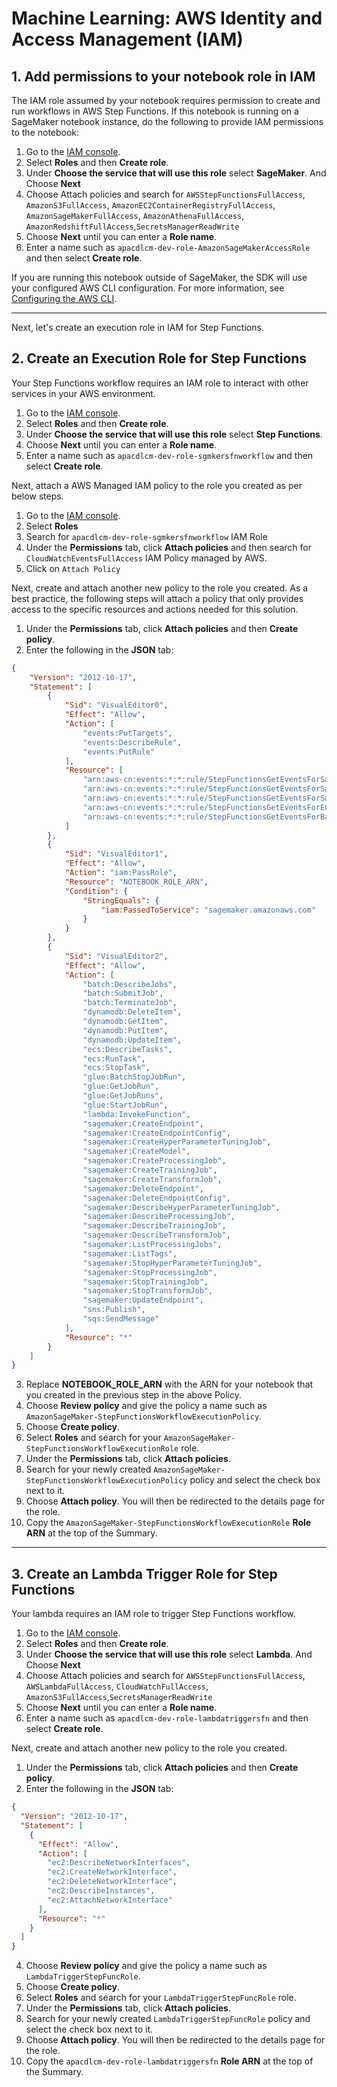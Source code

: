 # Machine Learning: AWS Identity and Access Management (IAM)

## 1. Add permissions to your notebook role in IAM

The IAM role assumed by your notebook requires permission to create and run workflows in AWS Step Functions. If this notebook is running on a SageMaker notebook instance, do the following to provide IAM permissions to the notebook:

1. Go to the [IAM console](https://console.aws.amazon.com/iam/).
2. Select **Roles** and then **Create role**.
3. Under **Choose the service that will use this role** select **SageMaker**. And Choose **Next**
5. Choose Attach policies and search for `AWSStepFunctionsFullAccess`, `AmazonS3FullAccess`, `AmazonEC2ContainerRegistryFullAccess`, `AmazonSageMakerFullAccess`, `AmazonAthenaFullAccess`, `AmazonRedshiftFullAccess`,`SecretsManagerReadWrite`
4. Choose **Next** until you can enter a **Role name**.
5. Enter a name such as `apacdlcm-dev-role-AmazonSageMakerAccessRole` and then select **Create role**.

If you are running this notebook outside of SageMaker, the SDK will use your configured AWS CLI configuration. For more information, see [Configuring the AWS CLI](https://docs.aws.amazon.com/cli/latest/userguide/cli-chap-configure.html).

---

Next, let's create an execution role in IAM for Step Functions. 

## 2. Create an Execution Role for Step Functions

Your Step Functions workflow requires an IAM role to interact with other services in your AWS environment. 

1. Go to the [IAM console](https://console.aws.amazon.com/iam/).
2. Select **Roles** and then **Create role**.
3. Under **Choose the service that will use this role** select **Step Functions**.
4. Choose **Next** until you can enter a **Role name**.
5. Enter a name such as `apacdlcm-dev-role-sgmkersfnworkflow` and then select **Create role**.

Next, attach a AWS Managed IAM policy to the role you created as per below steps.

1. Go to the [IAM console](https://console.aws.amazon.com/iam/).
2. Select **Roles**
3. Search for `apacdlcm-dev-role-sgmkersfnworkflow` IAM Role
4. Under the **Permissions** tab, click **Attach policies** and then search for `CloudWatchEventsFullAccess` IAM Policy managed by AWS.
5. Click on `Attach Policy`


Next, create and attach another new policy to the role you created. As a best practice, the following steps will attach a policy that only provides access to the specific resources and actions needed for this solution.

1. Under the **Permissions** tab, click **Attach policies** and then **Create policy**.
2. Enter the following in the **JSON** tab:

```json
{
    "Version": "2012-10-17",
    "Statement": [
        {
            "Sid": "VisualEditor0",
            "Effect": "Allow",
            "Action": [
                "events:PutTargets",
                "events:DescribeRule",
                "events:PutRule"
            ],
            "Resource": [
                "arn:aws-cn:events:*:*:rule/StepFunctionsGetEventsForSageMakerTrainingJobsRule",
                "arn:aws-cn:events:*:*:rule/StepFunctionsGetEventsForSageMakerTransformJobsRule",
                "arn:aws-cn:events:*:*:rule/StepFunctionsGetEventsForSageMakerTuningJobsRule",
                "arn:aws-cn:events:*:*:rule/StepFunctionsGetEventsForECSTaskRule",
                "arn:aws-cn:events:*:*:rule/StepFunctionsGetEventsForBatchJobsRule"
            ]
        },
        {
            "Sid": "VisualEditor1",
            "Effect": "Allow",
            "Action": "iam:PassRole",
            "Resource": "NOTEBOOK_ROLE_ARN",
            "Condition": {
                "StringEquals": {
                    "iam:PassedToService": "sagemaker.amazonaws.com"
                }
            }
        },
        {
            "Sid": "VisualEditor2",
            "Effect": "Allow",
            "Action": [
                "batch:DescribeJobs",
                "batch:SubmitJob",
                "batch:TerminateJob",
                "dynamodb:DeleteItem",
                "dynamodb:GetItem",
                "dynamodb:PutItem",
                "dynamodb:UpdateItem",
                "ecs:DescribeTasks",
                "ecs:RunTask",
                "ecs:StopTask",
                "glue:BatchStopJobRun",
                "glue:GetJobRun",
                "glue:GetJobRuns",
                "glue:StartJobRun",
                "lambda:InvokeFunction",
                "sagemaker:CreateEndpoint",
                "sagemaker:CreateEndpointConfig",
                "sagemaker:CreateHyperParameterTuningJob",
                "sagemaker:CreateModel",
                "sagemaker:CreateProcessingJob",
                "sagemaker:CreateTrainingJob",
                "sagemaker:CreateTransformJob",
                "sagemaker:DeleteEndpoint",
                "sagemaker:DeleteEndpointConfig",
                "sagemaker:DescribeHyperParameterTuningJob",
                "sagemaker:DescribeProcessingJob",
                "sagemaker:DescribeTrainingJob",
                "sagemaker:DescribeTransformJob",
                "sagemaker:ListProcessingJobs",
                "sagemaker:ListTags",
                "sagemaker:StopHyperParameterTuningJob",
                "sagemaker:StopProcessingJob",
                "sagemaker:StopTrainingJob",
                "sagemaker:StopTransformJob",
                "sagemaker:UpdateEndpoint",
                "sns:Publish",
                "sqs:SendMessage"
            ],
            "Resource": "*"
        }
    ]
}
```

3. Replace **NOTEBOOK_ROLE_ARN** with the ARN for your notebook that you created in the previous step in the above Policy.
4. Choose **Review policy** and give the policy a name such as `AmazonSageMaker-StepFunctionsWorkflowExecutionPolicy`.
5. Choose **Create policy**.
6. Select **Roles** and search for your `AmazonSageMaker-StepFunctionsWorkflowExecutionRole` role.
7. Under the **Permissions** tab, click **Attach policies**.
8. Search for your newly created `AmazonSageMaker-StepFunctionsWorkflowExecutionPolicy` policy and select the check box next to it.
9. Choose **Attach policy**. You will then be redirected to the details page for the role.
10. Copy the `AmazonSageMaker-StepFunctionsWorkflowExecutionRole` **Role ARN** at the top of the Summary.

---

## 3. Create an Lambda Trigger Role for Step Functions
Your lambda requires an IAM role to trigger Step Functions workflow. 

1. Go to the [IAM console](https://console.aws.amazon.com/iam/).
2. Select **Roles** and then **Create role**.
3. Under **Choose the service that will use this role** select **Lambda**. And Choose **Next**
4. Choose Attach policies and search for `AWSStepFunctionsFullAccess`, `AWSLambdaFullAccess`, `CloudWatchFullAccess`, `AmazonS3FullAccess`,`SecretsManagerReadWrite`
5. Choose **Next** until you can enter a **Role name**.
6. Enter a name such as `apacdlcm-dev-role-lambdatriggersfn` and then select **Create role**.


Next, create and attach another new policy to the role you created. 

1. Under the **Permissions** tab, click **Attach policies** and then **Create policy**.
2. Enter the following in the **JSON** tab:
```json
{
  "Version": "2012-10-17",
  "Statement": [
    {
      "Effect": "Allow",
      "Action": [
        "ec2:DescribeNetworkInterfaces",
        "ec2:CreateNetworkInterface",
        "ec2:DeleteNetworkInterface",
        "ec2:DescribeInstances",
        "ec2:AttachNetworkInterface"
      ],
      "Resource": "*"
    }
  ]
}
```
4. Choose **Review policy** and give the policy a name such as `LambdaTriggerStepFuncRole`.
5. Choose **Create policy**.
6. Select **Roles** and search for your `LambdaTriggerStepFuncRole` role.
7. Under the **Permissions** tab, click **Attach policies**.
8. Search for your newly created `LambdaTriggerStepFuncRole` policy and select the check box next to it.
9. Choose **Attach policy**. You will then be redirected to the details page for the role.
10. Copy the `apacdlcm-dev-role-lambdatriggersfn` **Role ARN** at the top of the Summary.
